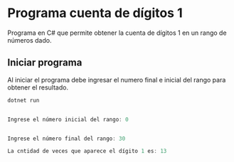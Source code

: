 # Programa cuenta de dígitos 1

Programa en C# que permite obtener la cuenta de dígitos 1 en un rango de números dado.

## Iniciar programa
Al iniciar el programa debe ingresar el numero final e inicial del rango para obtener el resultado.
```c#
dotnet run


Ingrese el número inicial del rango: 0


Ingrese el número final del rango: 30

La cntidad de veces que aparece el dígito 1 es: 13

